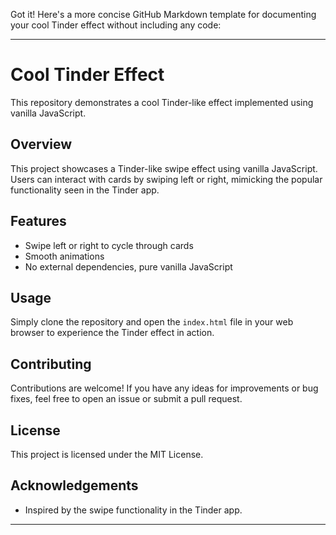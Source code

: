 Got it! Here's a more concise GitHub Markdown template for documenting your cool Tinder effect without including any code:

---

# Cool Tinder Effect

This repository demonstrates a cool Tinder-like effect implemented using vanilla JavaScript.

## Overview

This project showcases a Tinder-like swipe effect using vanilla JavaScript. Users can interact with cards by swiping left or right, mimicking the popular functionality seen in the Tinder app.

## Features

- Swipe left or right to cycle through cards
- Smooth animations
- No external dependencies, pure vanilla JavaScript


## Usage

Simply clone the repository and open the `index.html` file in your web browser to experience the Tinder effect in action.

## Contributing

Contributions are welcome! If you have any ideas for improvements or bug fixes, feel free to open an issue or submit a pull request.

## License

This project is licensed under the MIT License.

## Acknowledgements

- Inspired by the swipe functionality in the Tinder app.

---
